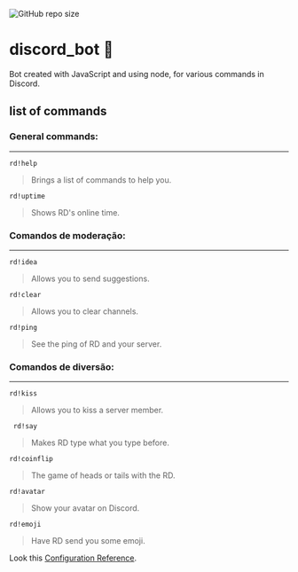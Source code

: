 ![GitHub repo size](https://img.shields.io/github/repo-size/edsonfsousa/Biblioteca)
# discord_bot 🤖
Bot created with JavaScript and using node, for various commands in Discord.

## list of commands
### General commands:
---

    rd!help
> Brings a list of commands to help you.

    rd!uptime
> Shows RD's online time.

### Comandos de moderação:
---

    rd!idea
> Allows you to send suggestions.

    rd!clear
> Allows you to clear channels.

    rd!ping
> See the ping of RD and your server.

### Comandos de diversão:
---

    rd!kiss
> Allows you to kiss a server member.

     rd!say
> Makes RD type what you type before.

    rd!coinflip
> The game of heads or tails with the RD.

    rd!avatar
> Show your avatar on Discord.

    rd!emoji
> Have RD send you some emoji.

Look this [Configuration Reference](https://discord.js.org/#/).
